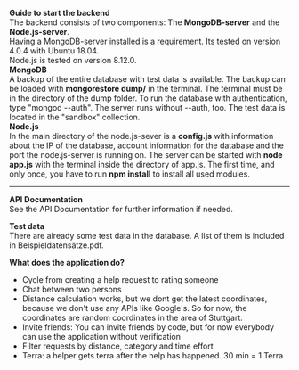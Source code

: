**Guide to start the backend**  
The backend consists of two components: The **MongoDB-server** and the **Node.js-server**.  
Having a MongoDB-server installed is a requirement. Its tested on version 4.0.4 with Ubuntu 18.04.  
Node.js is tested on version 8.12.0.  
**MongoDB**  
A backup of the entire database with test data is available. The backup can be loaded with **mongorestore dump/** in the terminal. The terminal must be in the directory of the dump folder.
To run the database with authentication, type "mongod --auth". The server runs without --auth, too.
The test data is located in the "sandbox" collection.    
**Node.js**  
In the main directory of the node.js-sever is a **config.js** with information about the IP of the database, account information for the database and the port the node.js-server is running on. The server can be started with **node app.js** with the terminal inside the directory of app.js. The first time, and only once, you have to run **npm install** to install all used modules.  
  ___
**API Documentation**  
See the API Documentation for further information if needed.  
  
**Test data**  
There are already some test data in the database. A list of them is included in Beispieldatensätze.pdf.  

**What does the application do?**  
- Cycle from creating a help request to rating someone
- Chat between two persons
- Distance calculation works, but we dont get the latest coordinates, because we don't use any APIs like Google's. So for now, the coordinates are random coordinates in the area of Stuttgart.
- Invite friends: You can invite friends by code, but for now everybody can use the application without verification
- Filter requests by distance, category and time effort
- Terra: a helper gets terra after the help has happened. 30 min = 1 Terra